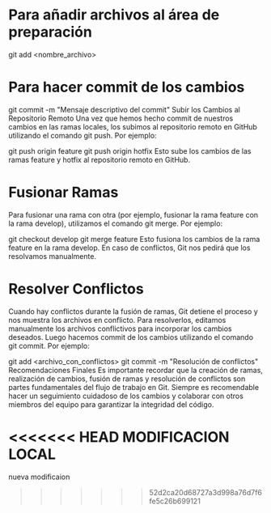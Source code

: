 # Para añadir archivos al área de preparación
git add <nombre_archivo>

# Para hacer commit de los cambios
git commit -m "Mensaje descriptivo del commit"
Subir los Cambios al Repositorio Remoto
Una vez que hemos hecho commit de nuestros cambios en las ramas locales, los subimos al repositorio remoto en GitHub utilizando el comando git push. Por ejemplo:


git push origin feature
git push origin hotfix
Esto sube los cambios de las ramas feature y hotfix al repositorio remoto en GitHub.

# Fusionar Ramas
Para fusionar una rama con otra (por ejemplo, fusionar la rama feature con la rama develop), utilizamos el comando git merge. Por ejemplo:


git checkout develop
git merge feature
Esto fusiona los cambios de la rama feature en la rama develop. En caso de conflictos, Git nos pedirá que los resolvamos manualmente.

# Resolver Conflictos
Cuando hay conflictos durante la fusión de ramas, Git detiene el proceso y nos muestra los archivos en conflicto. Para resolverlos, editamos manualmente los archivos conflictivos para incorporar los cambios deseados. Luego hacemos commit de los cambios utilizando el comando git commit. Por ejemplo:

git add <archivo_con_conflictos>
git commit -m "Resolución de conflictos"
Recomendaciones Finales
Es importante recordar que la creación de ramas, realización de cambios, fusión de ramas y resolución de conflictos son partes fundamentales del flujo de trabajo en Git. Siempre es recomendable hacer un seguimiento cuidadoso de los cambios y colaborar con otros miembros del equipo para garantizar la integridad del código.

<<<<<<< HEAD
MODIFICACION LOCAL
=======
nueva modificaion
>>>>>>> 52d2ca20d68727a3d998a76d7f6fe5c26b699121
